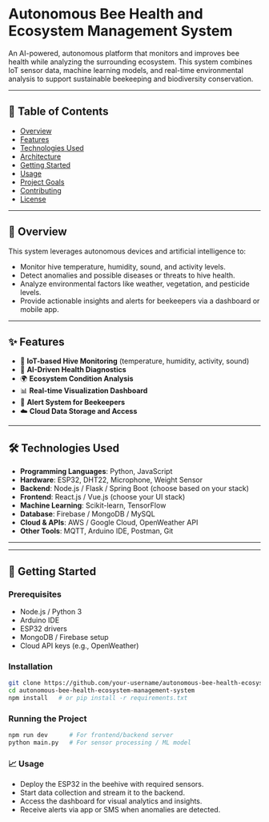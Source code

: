 # Autonomous Bee Health and Ecosystem Management System

An AI-powered, autonomous platform that monitors and improves bee health while analyzing the surrounding ecosystem. This system combines IoT sensor data, machine learning models, and real-time environmental analysis to support sustainable beekeeping and biodiversity conservation.

---

## 📌 Table of Contents

- [Overview](#overview)
- [Features](#features)
- [Technologies Used](#technologies-used)
- [Architecture](#architecture)
- [Getting Started](#getting-started)
- [Usage](#usage)
- [Project Goals](#project-goals)
- [Contributing](#contributing)
- [License](#license)

---

## 🧠 Overview

This system leverages autonomous devices and artificial intelligence to:
- Monitor hive temperature, humidity, sound, and activity levels.
- Detect anomalies and possible diseases or threats to hive health.
- Analyze environmental factors like weather, vegetation, and pesticide levels.
- Provide actionable insights and alerts for beekeepers via a dashboard or mobile app.

---

## ✨ Features

- 📶 **IoT-based Hive Monitoring** (temperature, humidity, activity, sound)
- 🧬 **AI-Driven Health Diagnostics**
- 🌍 **Ecosystem Condition Analysis**
- 📊 **Real-time Visualization Dashboard**
- 🔔 **Alert System for Beekeepers**
- ☁️ **Cloud Data Storage and Access**

---

## 🛠️ Technologies Used

- **Programming Languages**: Python, JavaScript
- **Hardware**: ESP32, DHT22, Microphone, Weight Sensor
- **Backend**: Node.js / Flask / Spring Boot (choose based on your stack)
- **Frontend**: React.js / Vue.js (choose your UI stack)
- **Machine Learning**: Scikit-learn, TensorFlow
- **Database**: Firebase / MongoDB / MySQL
- **Cloud & APIs**: AWS / Google Cloud, OpenWeather API
- **Other Tools**: MQTT, Arduino IDE, Postman, Git

---


---

## 🚀 Getting Started

### Prerequisites
- Node.js / Python 3
- Arduino IDE
- ESP32 drivers
- MongoDB / Firebase setup
- Cloud API keys (e.g., OpenWeather)

### Installation

```bash
git clone https://github.com/your-username/autonomous-bee-health-ecosystem-management-system.git
cd autonomous-bee-health-ecosystem-management-system
npm install   # or pip install -r requirements.txt
```
### Running the Project


```bash
npm run dev      # For frontend/backend server
python main.py   # For sensor processing / ML model
```

### 📈 Usage

- Deploy the ESP32 in the beehive with required sensors.
- Start data collection and stream it to the backend.
- Access the dashboard for visual analytics and insights.
- Receive alerts via app or SMS when anomalies are detected.



